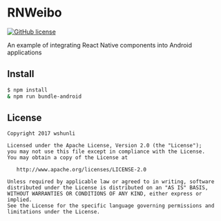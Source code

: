 # RNWeibo

[![GitHub license](https://img.shields.io/github/license/wshunli/RNWeibo.svg)](https://github.com/wshunli/RNWeibo)

An example of integrating React Native components into Android applications

## Install

``` bash
$ npm install
& npm run bundle-android
```

## License

    Copyright 2017 wshunli

    Licensed under the Apache License, Version 2.0 (the "License");
    you may not use this file except in compliance with the License.
    You may obtain a copy of the License at

       http://www.apache.org/licenses/LICENSE-2.0

    Unless required by applicable law or agreed to in writing, software
    distributed under the License is distributed on an "AS IS" BASIS,
    WITHOUT WARRANTIES OR CONDITIONS OF ANY KIND, either express or implied.
    See the License for the specific language governing permissions and
    limitations under the License.
